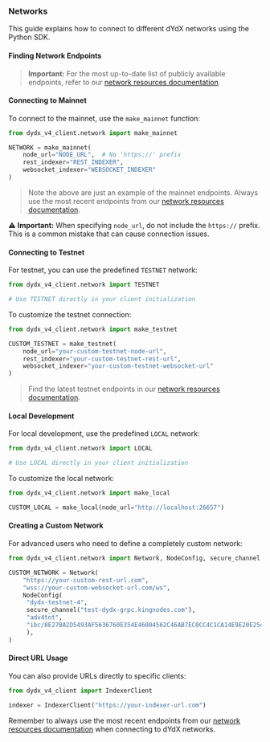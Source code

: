 ### Networks

This guide explains how to connect to different dYdX networks using the Python SDK.

#### Finding Network Endpoints

> **Important:** For the most up-to-date list of publicly available endpoints, refer to our [network resources documentation](https://docs.dydx.exchange/infrastructure_providers-network/resources#networks-repositories).

#### Connecting to Mainnet

To connect to the mainnet, use the `make_mainnet` function:

```python
from dydx_v4_client.network import make_mainnet

NETWORK = make_mainnet(
    node_url="NODE_URL",  # No 'https://' prefix
    rest_indexer="REST_INDEXER",
    websocket_indexer="WEBSOCKET_INDEXER"
)
```

> Note the above are just an example of the mainnet endpoints. Always use the most recent endpoints from our [network resources documentation](https://docs.dydx.exchange/infrastructure_providers-network/resources#indexer-endpoints).

⚠️ **Important:** When specifying `node_url`, do not include the `https://` prefix. This is a common mistake that can cause connection issues.

#### Connecting to Testnet

For testnet, you can use the predefined `TESTNET` network:

```python
from dydx_v4_client.network import TESTNET

# Use TESTNET directly in your client initialization
```

To customize the testnet connection:

```python
from dydx_v4_client.network import make_testnet

CUSTOM_TESTNET = make_testnet(
    node_url="your-custom-testnet-node-url",
    rest_indexer="your-custom-testnet-rest-url",
    websocket_indexer="your-custom-testnet-websocket-url"
)
```

> Find the latest testnet endpoints in our [network resources documentation](https://docs.dydx.exchange/infrastructure_providers-network/resources#networks-repositories).

#### Local Development

For local development, use the predefined `LOCAL` network:

```python
from dydx_v4_client.network import LOCAL

# Use LOCAL directly in your client initialization
```

To customize the local network:

```python
from dydx_v4_client.network import make_local

CUSTOM_LOCAL = make_local(node_url="http://localhost:26657")
```

#### Creating a Custom Network

For advanced users who need to define a completely custom network:

```python
from dydx_v4_client.network import Network, NodeConfig, secure_channel

CUSTOM_NETWORK = Network(
    "https://your-custom-rest-url.com",
    "wss://your-custom-websocket-url.com/ws",
    NodeConfig(
     "dydx-testnet-4",
     secure_channel("test-dydx-grpc.kingnodes.com"),
     "adv4tnt",
     "ibc/8E27BA2D5493AF5636760E354E46004562C46AB7EC0CC4C1CA14E9E20E2545B5",
     ),
)
```

#### Direct URL Usage

You can also provide URLs directly to specific clients:

```python
from dydx_v4_client import IndexerClient

indexer = IndexerClient("https://your-indexer-url.com")
```

Remember to always use the most recent endpoints from our [network resources documentation](https://docs.dydx.exchange/infrastructure_providers-network/resources#networks-repositories) when connecting to dYdX networks.

